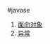 #javase   
1. [面向对象](https://github.com/xishi-huan/Java-Learning/blob/master/Java-base/面向对象.md)
2. [异常](https://github.com/xishi-huan/Java-Learning/blob/master/Java-base/异常.md)